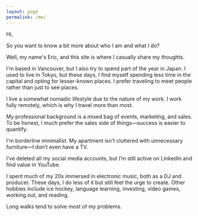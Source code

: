 ```yaml
---
layout: page
permalink: /me/
---
```


Hi,

So you want to know a bit more about who I am and what I do?

Well, my name's Eric, and this site is where I casually share my thoughts.

I'm based in Vancouver, but I also try to spend part of the year in Japan. I used to live in Tokyo, but these days, I find myself spending less time in the capital and opting for lesser-known places. I prefer traveling to meet people rather than just to see places.

I live a somewhat nomadic lifestyle due to the nature of my work. I work fully remotely, which is why I travel more than most.

My professional background is a mixed bag of events, marketing, and sales. To be honest, I much prefer the sales side of things—success is easier to quantify.

I'm borderline minimalist. My apartment isn’t cluttered with unnecessary furniture—I don’t even have a TV.

I’ve deleted all my social media accounts, but I’m still active on LinkedIn and find value in YouTube.

I spent much of my 20s immersed in electronic music, both as a DJ and producer. These days, I do less of it but still feel the urge to create. Other hobbies include ice hockey, language learning, investing, video games, working out, and reading.

Long walks tend to solve most of my problems.
